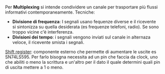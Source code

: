  Per **Multiplexing** si intende condividere un canale per trasportare più flussi informativi contemporaneamente.
 Tecniche:

* **Divisione di frequenza**: I segnali usano fequenze diverse e il ricevente si sintonizza su quella desiderata (es frequenze telefoni, radio). Se sono troppo vicine c'è interferenza.
* **Divisioni dei tempo**: i segnali vengono inviati sul canale in alternaza veloce, il ricevente smista i segnali.

 [Shift register](https://www.logicaprogrammabile.it/shift-register-arduino-74595/): componente esterno che permette di aumentare le uscite es SN74LS595. Per farlo bisogna necessita ad un pin che faccia da clock, uno che abiliti o meno la scrittura e un'altro per il dato il quale determini quali pin di uscita mettere a 1 o meno.